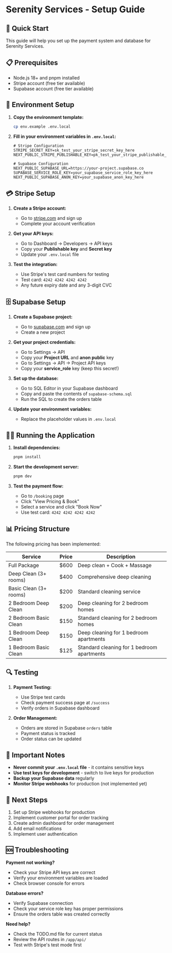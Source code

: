 # Serenity Services - Setup Guide

## 🚀 Quick Start

This guide will help you set up the payment system and database for Serenity Services.

## 📋 Prerequisites

- Node.js 18+ and pnpm installed
- Stripe account (free tier available)
- Supabase account (free tier available)

## 🔧 Environment Setup

1. **Copy the environment template:**
   ```bash
   cp env.example .env.local
   ```

2. **Fill in your environment variables in `.env.local`:**
   ```env
   # Stripe Configuration
   STRIPE_SECRET_KEY=sk_test_your_stripe_secret_key_here
   NEXT_PUBLIC_STRIPE_PUBLISHABLE_KEY=pk_test_your_stripe_publishable_key_here

   # Supabase Configuration
   NEXT_PUBLIC_SUPABASE_URL=https://your-project.supabase.co
   SUPABASE_SERVICE_ROLE_KEY=your_supabase_service_role_key_here
   NEXT_PUBLIC_SUPABASE_ANON_KEY=your_supabase_anon_key_here
   ```

## 💳 Stripe Setup

1. **Create a Stripe account:**
   - Go to [stripe.com](https://stripe.com) and sign up
   - Complete your account verification

2. **Get your API keys:**
   - Go to Dashboard → Developers → API keys
   - Copy your **Publishable key** and **Secret key**
   - Update your `.env.local` file

3. **Test the integration:**
   - Use Stripe's test card numbers for testing
   - Test card: `4242 4242 4242 4242`
   - Any future expiry date and any 3-digit CVC

## 🗄️ Supabase Setup

1. **Create a Supabase project:**
   - Go to [supabase.com](https://supabase.com) and sign up
   - Create a new project

2. **Get your project credentials:**
   - Go to Settings → API
   - Copy your **Project URL** and **anon public** key
   - Go to Settings → API → Project API keys
   - Copy your **service_role** key (keep this secret!)

3. **Set up the database:**
   - Go to SQL Editor in your Supabase dashboard
   - Copy and paste the contents of `supabase-schema.sql`
   - Run the SQL to create the orders table

4. **Update your environment variables:**
   - Replace the placeholder values in `.env.local`

## 🏃‍♂️ Running the Application

1. **Install dependencies:**
   ```bash
   pnpm install
   ```

2. **Start the development server:**
   ```bash
   pnpm dev
   ```

3. **Test the payment flow:**
   - Go to `/booking` page
   - Click "View Pricing & Book"
   - Select a service and click "Book Now"
   - Use test card: `4242 4242 4242 4242`

## 📊 Pricing Structure

The following pricing has been implemented:

| Service | Price | Description |
|---------|-------|-------------|
| Full Package | $600 | Deep clean + Cook + Massage |
| Deep Clean (3+ rooms) | $400 | Comprehensive deep cleaning |
| Basic Clean (3+ rooms) | $200 | Standard cleaning service |
| 2 Bedroom Deep Clean | $200 | Deep cleaning for 2 bedroom homes |
| 2 Bedroom Basic Clean | $150 | Standard cleaning for 2 bedroom homes |
| 1 Bedroom Deep Clean | $150 | Deep cleaning for 1 bedroom apartments |
| 1 Bedroom Basic Clean | $125 | Standard cleaning for 1 bedroom apartments |

## 🔍 Testing

1. **Payment Testing:**
   - Use Stripe test cards
   - Check payment success page at `/success`
   - Verify orders in Supabase dashboard

2. **Order Management:**
   - Orders are stored in Supabase `orders` table
   - Payment status is tracked
   - Order status can be updated

## 🚨 Important Notes

- **Never commit your `.env.local` file** - it contains sensitive keys
- **Use test keys for development** - switch to live keys for production
- **Backup your Supabase data** regularly
- **Monitor Stripe webhooks** for production (not implemented yet)

## 🔄 Next Steps

1. Set up Stripe webhooks for production
2. Implement customer portal for order tracking
3. Create admin dashboard for order management
4. Add email notifications
5. Implement user authentication

## 🆘 Troubleshooting

**Payment not working?**
- Check your Stripe API keys are correct
- Verify your environment variables are loaded
- Check browser console for errors

**Database errors?**
- Verify Supabase connection
- Check your service role key has proper permissions
- Ensure the orders table was created correctly

**Need help?**
- Check the TODO.md file for current status
- Review the API routes in `/app/api/`
- Test with Stripe's test mode first 